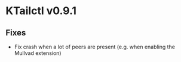 # KTailctl v0.9.1

## Fixes

- Fix crash when a lot of peers are present (e.g. when enabling the Mullvad extension)
